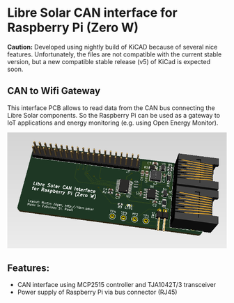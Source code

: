 # Libre Solar CAN interface for Raspberry Pi (Zero W)

**Caution:** Developed using nightly build of KiCAD because of several nice features. Unfortunately, the files are not compatible with the current stable version, but a new compatible stable release (v5) of KiCad is expected soon.

## CAN to Wifi Gateway

This interface PCB allows to read data from the CAN bus connecting the Libre Solar components. So the Raspberry Pi can be used as a gateway to IoT applications and energy monitoring (e.g. using Open Energy Monitor).

![Raspberry Pi CAN interface PCB](CAN_RPi-ZeroW.png)

## Features:
- CAN interface using MCP2515 controller and TJA1042T/3 transceiver
- Power supply of Raspberry Pi via bus connector (RJ45)

